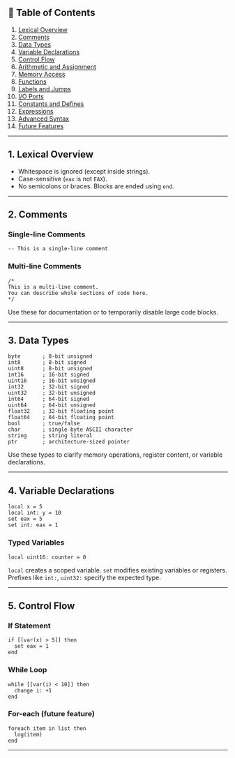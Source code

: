     
## 📌 Table of Contents    
    
1. [Lexical Overview](#1-lexical-overview)    
2. [Comments](#2-comments)    
3. [Data Types](#3-data-types)    
4. [Variable Declarations](#4-variable-declarations)    
5. [Control Flow](#5-control-flow)    
6. [Arithmetic and Assignment](#6-arithmetic-and-assignment)    
7. [Memory Access](#7-memory-access)    
8. [Functions](#8-functions)    
9. [Labels and Jumps](#9-labels-and-jumps)    
10. [I/O Ports](#10-io-ports)    
11. [Constants and Defines](#11-constants-and-defines)    
12. [Expressions](#12-expressions)    
13. [Advanced Syntax](#13-advanced-syntax)    
14. [Future Features](#14-future-features)    
    
---    
    
    
    
## 1. Lexical Overview    
    
* Whitespace is ignored (except inside strings).    
* Case-sensitive (`eax` is not `EAX`).    
* No semicolons or braces. Blocks are ended using `end`.    
    
---    
    
    
    
## 2. Comments    
    
### Single-line Comments    
    
```hasm    
-- This is a single-line comment    
```    
    
### Multi-line Comments    
    
```hasm    
/*    
This is a multi-line comment.    
You can describe whole sections of code here.    
*/    
```    
    
Use these for documentation or to temporarily disable large code blocks.    
    
---    
    
    
    
## 3. Data Types    
    
```hasm    
byte       ; 8-bit unsigned    
int8       ; 8-bit signed    
uint8      ; 8-bit unsigned    
int16      ; 16-bit signed    
uint16     ; 16-bit unsigned    
int32      ; 32-bit signed    
uint32     ; 32-bit unsigned    
int64      ; 64-bit signed    
uint64     ; 64-bit unsigned    
float32    ; 32-bit floating point    
float64    ; 64-bit floating point    
bool       ; true/false    
char       ; single byte ASCII character    
string     ; string literal    
ptr        ; architecture-sized pointer    
```    
    
Use these types to clarify memory operations, register content, or variable declarations.    
    
---    
    
    
    
## 4. Variable Declarations    
    
```hasm    
local x = 5    
local int: y = 10    
set eax = 5    
set int: eax = 1    
```    
    
### Typed Variables    
    
```hasm    
local uint16: counter = 0    
```    
    
`local` creates a scoped variable. `set` modifies existing variables or registers. Prefixes like `int:`, `uint32:` specify the expected type.    
    
---    
    
    
    
## 5. Control Flow    
    
### If Statement    
    
```hasm    
if [[var(x) > 5]] then    
  set eax = 1    
end    
```    
    
### While Loop    
    
```hasm    
while [[var(i) < 10]] then    
  change i: +1    
end    
```    
    
### For-each (future feature)    
    
```hasm    
foreach item in list then    
  log(item)    
end    
```    
    
---    
    
    
